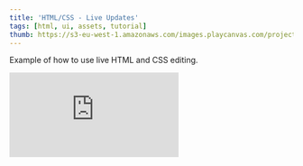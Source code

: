 ```yaml
---
title: 'HTML/CSS - Live Updates'
tags: [html, ui, assets, tutorial]
thumb: https://s3-eu-west-1.amazonaws.com/images.playcanvas.com/projects/12/354600/0FD3B1-image-75.jpg
---
```


Example of how to use live HTML and CSS editing.
<div className="iframe-container">
    <iframe loading="lazy" src="https://playcanv.as/p/KqqOGvVi/" title="HTML/CSS - Live Updates" webkitallowfullscreen="true" mozallowfullscreen="true" allow="autoplay" allowfullscreen="true" allowvr="" scrolling="no" frameborder="0" />
</div>
